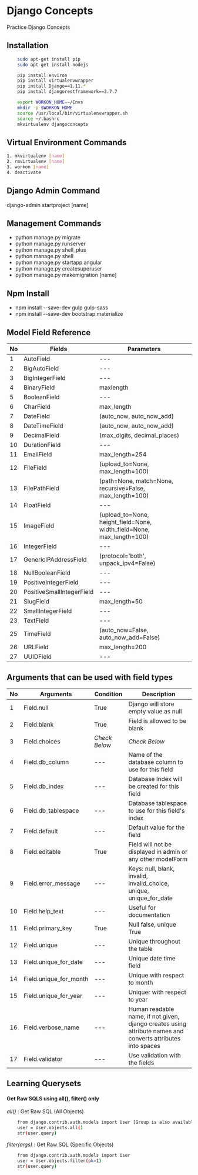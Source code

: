 # Django Concepts #
Practice Django Concepts

## Installation ##
```bash
    sudo apt-get install pip
    sudo apt-get install nodejs

    pip install environ
    pip install virtualenvwrapper
    pip install Django==1.11.*
    pip install djangorestframework==3.7.7

    export WORKON_HOME=~/Envs
    mkdir -p $WORKON_HOME
    source /usr/local/bin/virtualenvwrapper.sh
    source ~/.bashrc
    mkvirtualenv djangoconcepts
```

## Virtual Environment Commands ##
```bash
1. mkvirtualenv [name]
2. rmvirtualenv [name]
3. workon [name]
4. deactivate
```

## Django Admin Command ##
django-admin startproject [name]

## Management Commands ##
* python manage.py migrate
* python manage.py runserver
* python manage.py shell_plus
* python manage.py shell
* python manage.py startapp angular
* python manage.py createsuperuser
* python manage.py makemigration [name]

## Npm Install ##
* npm install --save-dev gulp gulp-sass
* npm install --save-dev bootstrap materialize

## Model Field Reference ##
No | Fields | Parameters 
-- | ------ | ---------- 
1 | AutoField | --- 
2 | BigAutoField | --- 
3 | BigIntegerField | --- 
4 | BinaryField | maxlength 
5 | BooleanField | --- 
6 | CharField | max_length
7 | DateField | (auto_now, auto_now_add)
8 | DateTimeField | (auto_now, auto_now_add)
9 | DecimalField | (max_digits, decimal_places)
10 | DurationField | ---
11 | EmailField | max_length=254
12 | FileField | (upload_to=None, max_length=100)
13 | FilePathField | (path=None, match=None, recursive=False, max_length=100)
14 | FloatField | --- 
15 | ImageField | (upload_to=None, height_field=None, width_field=None, max_length=100)
16 | IntegerField | ---
17 | GenericIPAddressField | (protocol='both', unpack_ipv4=False)
18 | NullBooleanField | ---
19 | PositiveIntegerField | ---
20 | PositiveSmallIntegerField | ---
21 | SlugField | max_length=50
22 | SmallIntegerField | ---
23 | TextField | ---
25 | TimeField | (auto_now=False, auto_now_add=False)
26 | URLField | max_length=200
27 | UUIDField | ---

## Arguments that can be used with field types ##
No | Arguments | Condition | Description
-- | --------- | --------- | -----------
1 | Field.null | True | Django will store empty value as null
2 | Field.blank | True | Field is allowed to be blank
3 | Field.choices | *Check Below* | *Check Below*
4 | Field.db_column | --- | Name of the database column to use for this field
5 | Field.db_index | --- | Database Index will be created for this field
6 | Field.db_tablespace | --- | Database tablespace to use for this field's index
7 | Field.default | --- | Default value for the field
8 | Field.editable | True | Field will not be displayed in admin or any other modelForm
9 | Field.error_message | --- | Keys: null, blank, invalid, invalid_choice, unique, unique_for_date
10 | Field.help_text | --- | Useful for documentation
11 | Field.primary_key | True | Null false, unique True
12 | Field.unique | --- | Unique throughout the table
13 | Field.unique_for_date | --- | Unique date time field
14 | Field.unique_for_month | --- | Unique with respect to month
15 | Field.unique_for_year | --- | Uniquer with respect to year
16 | Field.verbose_name | --- | Human readable name, if not given, django creates using attribute names and converts attributes into spaces
17 | Field.validator | --- | Use validation with the fields   

## Learning Querysets ##

#### Get Raw SQLS using all(), filter() only ####
*all()* : Get Raw SQL (All Objects) 
```bash
    from django.contrib.auth.models import User [Group is also available]
    user = User.objects.all()
    str(user.query)
```

*filter(args)* : Get Raw SQL (Specific Objects)
```bash
    from django.contrib.auth.models import User
    user = User.objects.filter(pk=1)
    str(user.query)
```
